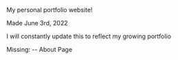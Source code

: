 My personal portfolio website!

Made June 3rd, 2022

I will constantly update this to reflect my growing portfolio

Missing:
-- About Page
